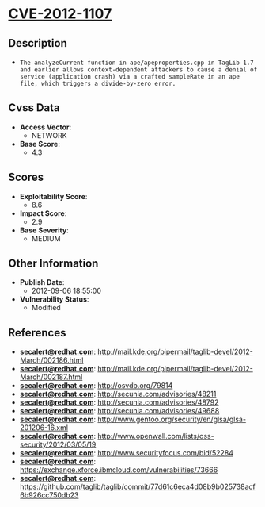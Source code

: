 
# [CVE-2012-1107](http://mail.kde.org/pipermail/taglib-devel/2012-March/002186.html)

## Description

- `The analyzeCurrent function in ape/apeproperties.cpp in TagLib 1.7 and earlier allows context-dependent attackers to cause a denial of service (application crash) via a crafted sampleRate in an ape file, which triggers a divide-by-zero error.`

## Cvss Data

- **Access Vector**:
  - NETWORK
- **Base Score**:
  - 4.3

## Scores

- **Exploitability Score**:
  - 8.6
- **Impact Score**:
  - 2.9
- **Base Severity**:
  - MEDIUM

## Other Information

- **Publish Date**:
  - 2012-09-06 18:55:00
- **Vulnerability Status**:
  - Modified

## References

- **secalert@redhat.com**: http://mail.kde.org/pipermail/taglib-devel/2012-March/002186.html
- **secalert@redhat.com**: http://mail.kde.org/pipermail/taglib-devel/2012-March/002187.html
- **secalert@redhat.com**: http://osvdb.org/79814
- **secalert@redhat.com**: http://secunia.com/advisories/48211
- **secalert@redhat.com**: http://secunia.com/advisories/48792
- **secalert@redhat.com**: http://secunia.com/advisories/49688
- **secalert@redhat.com**: http://www.gentoo.org/security/en/glsa/glsa-201206-16.xml
- **secalert@redhat.com**: http://www.openwall.com/lists/oss-security/2012/03/05/19
- **secalert@redhat.com**: http://www.securityfocus.com/bid/52284
- **secalert@redhat.com**: https://exchange.xforce.ibmcloud.com/vulnerabilities/73666
- **secalert@redhat.com**: https://github.com/taglib/taglib/commit/77d61c6eca4d08b9b025738acf6b926cc750db23

